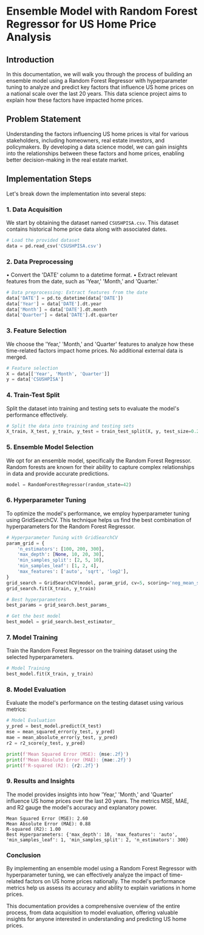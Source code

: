 # Ensemble Model with Random Forest Regressor for US Home Price Analysis

## Introduction

In this documentation, we will walk you through the process of building an ensemble model using a Random Forest Regressor with hyperparameter tuning to analyze and predict key factors that influence US home prices on a national scale over the last 20 years. This data science project aims to explain how these factors have impacted home prices.

## Problem Statement

Understanding the factors influencing US home prices is vital for various stakeholders, including homeowners, real estate investors, and policymakers. By developing a data science model, we can gain insights into the relationships between these factors and home prices, enabling better decision-making in the real estate market.

## Implementation Steps

Let's break down the implementation into several steps:

### 1. Data Acquisition

We start by obtaining the dataset named `CSUSHPISA.csv`. This dataset contains historical home price data along with associated dates.

```python
# Load the provided dataset
data = pd.read_csv('CSUSHPISA.csv')
```
### 2. Data Preprocessing
• Convert the 'DATE' column to a datetime format.
• Extract relevant features from the date, such as 'Year,' 'Month,' and 'Quarter.'

```python
# Data preprocessing: Extract features from the date
data['DATE'] = pd.to_datetime(data['DATE'])
data['Year'] = data['DATE'].dt.year
data['Month'] = data['DATE'].dt.month
data['Quarter'] = data['DATE'].dt.quarter
```

### 3. Feature Selection
We choose the 'Year,' 'Month,' and 'Quarter' features to analyze how these time-related factors impact home prices. No additional external data is merged.

```python
# Feature selection
X = data[['Year', 'Month', 'Quarter']]
y = data['CSUSHPISA']
```

### 4. Train-Test Split

Split the dataset into training and testing sets to evaluate the model's performance effectively.

```python
# Split the data into training and testing sets
X_train, X_test, y_train, y_test = train_test_split(X, y, test_size=0.2, random_state=42)
```

### 5. Ensemble Model Selection

We opt for an ensemble model, specifically the Random Forest Regressor. Random forests are known for their ability to capture complex relationships in data and provide accurate predictions.

```python # Ensemble Model Selection - Random Forest Regressor
model = RandomForestRegressor(random_state=42)
```
### 6. Hyperparameter Tuning

To optimize the model's performance, we employ hyperparameter tuning using GridSearchCV. This technique helps us find the best combination of hyperparameters for the Random Forest Regressor.

```python
# Hyperparameter Tuning with GridSearchCV
param_grid = {
    'n_estimators': [100, 200, 300],
    'max_depth': [None, 10, 20, 30],
    'min_samples_split': [2, 5, 10],
    'min_samples_leaf': [1, 2, 4],
    'max_features': ['auto', 'sqrt', 'log2'],
}
grid_search = GridSearchCV(model, param_grid, cv=5, scoring='neg_mean_squared_error')
grid_search.fit(X_train, y_train)

# Best hyperparameters
best_params = grid_search.best_params_

# Get the best model
best_model = grid_search.best_estimator_
```

### 7. Model Training
Train the Random Forest Regressor on the training dataset using the selected hyperparameters.

```python
# Model Training
best_model.fit(X_train, y_train)
```

### 8. Model Evaluation
Evaluate the model's performance on the testing dataset using various metrics:

```python
# Model Evaluation
y_pred = best_model.predict(X_test)
mse = mean_squared_error(y_test, y_pred)
mae = mean_absolute_error(y_test, y_pred)
r2 = r2_score(y_test, y_pred)

print(f'Mean Squared Error (MSE): {mse:.2f}')
print(f'Mean Absolute Error (MAE): {mae:.2f}')
print(f'R-squared (R2): {r2:.2f}')
```
### 9. Results and Insights

The model provides insights into how 'Year,' 'Month,' and 'Quarter' influence US home prices over the last 20 years. The metrics MSE, MAE, and R2 gauge the model's accuracy and explanatory power.

```
Mean Squared Error (MSE): 2.60
Mean Absolute Error (MAE): 0.88
R-squared (R2): 1.00
Best Hyperparameters: {'max_depth': 10, 'max_features': 'auto', 'min_samples_leaf': 1, 'min_samples_split': 2, 'n_estimators': 300}
```

### Conclusion

By implementing an ensemble model using a Random Forest Regressor with hyperparameter tuning, we can effectively analyze the impact of time-related factors on US home prices nationally. The model's performance metrics help us assess its accuracy and ability to explain variations in home prices.

This documentation provides a comprehensive overview of the entire process, from data acquisition to model evaluation, offering valuable insights for anyone interested in understanding and predicting US home prices.
